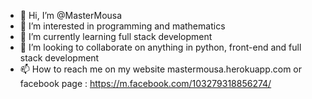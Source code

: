 - 👋 Hi, I’m @MasterMousa
- 👀 I’m interested in programming and mathematics
- 🌱 I’m currently learning full stack development
- 💞️ I’m looking to collaborate on anything in python, front-end and full stack development
- 📫 How to reach me on my website mastermousa.herokuapp.com or facebook page : https://m.facebook.com/103279318856274/

<!---
MasterMousa/MasterMousa is a ✨ special ✨ repository because its `README.md` (this file) appears on your GitHub profile.
You can click the Preview link to take a look at your changes.
--->
